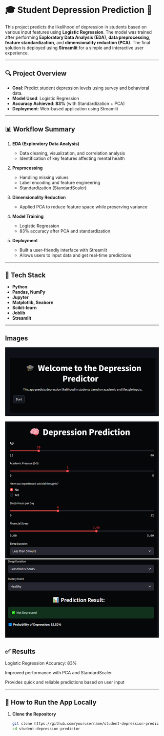 

# 🎓 Student Depression Prediction 🎯

This project predicts the likelihood of depression in students based on various input features using **Logistic Regression**. The model was trained after performing **Exploratory Data Analysis (EDA)**, **data preprocessing**, **feature standardization**, and **dimensionality reduction (PCA)**. The final solution is deployed using **Streamlit** for a simple and interactive user experience.

---

## 🔍 Project Overview

- **Goal**: Predict student depression levels using survey and behavioral data.
- **Model Used**: Logistic Regression
- **Accuracy Achieved**: **83%** (with Standardization + PCA)
- **Deployment**: Web-based application using Streamlit

---

## 📊 Workflow Summary

1. **EDA (Exploratory Data Analysis)**  
   - Data cleaning, visualization, and correlation analysis  
   - Identification of key features affecting mental health

2. **Preprocessing**  
   - Handling missing values  
   - Label encoding and feature engineering  
   - Standardization (StandardScaler)

3. **Dimensionality Reduction**  
   - Applied PCA to reduce feature space while preserving variance

4. **Model Training**  
   - Logistic Regression  
   - 83% accuracy after PCA and standardization

5. **Deployment**  
   - Built a user-friendly interface with Streamlit  
   - Allows users to input data and get real-time predictions

---

## 🧠 Tech Stack

- **Python**
- **Pandas, NumPy**
- **Jupyter**
- **Matplotlib, Seaborn**
- **Scikit-learn**
- **Joblib**
- **Streamlit**

---
## Images
![alt text](image-2.png)

![alt text](image-3.png)
![alt text](image-4.png)
## ✅ Results
Logistic Regression Accuracy: 83%

Improved performance with PCA and StandardScaler

Provides quick and reliable predictions based on user input

---

## 🚀 How to Run the App Locally

1. **Clone the Repository**
   ```bash
   git clone https://github.com/yourusername/student-depression-predictor.git
   cd student-depression-predictor

